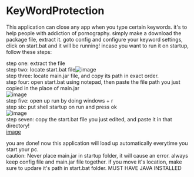 # KeyWordProtection
This application can close any app when you type certain keywords. it's to help people with addiction of pornography. simply make a download the package file, extract it. goto config and configure your keyword settings, click on start.bat and it will be running! incase you want to run it on startup, follow these steps:

step one: extract the file                                                                                                                                                
step two: locate start.bat file![image](https://user-images.githubusercontent.com/90762431/181344405-3684b93b-7dee-40fd-8385-52fc805152da.png)                            
step three: locate main.jar file, and copy its path in exact order.                                                                                                        
step four: open start.bat using notepad, then paste the file path you just copied in the place of main.jar                                                                
![image](https://user-images.githubusercontent.com/90762431/181344972-01c82565-55c5-4fda-bff3-b92fa8606957.png)                                                            
step five: open up run by doing windows + r                                                                                                                                
step six: put shell:startup on run and press ok                                                                                                                                                                            
![image](https://user-images.githubusercontent.com/90762431/181345278-b70dc475-8b6d-47fa-b60c-1e7a470f3ec1.png)                                                                             
step seven: copy the start.bat file you just edited, and paste it in that directory!                                                                                                                                                          
[image](https://user-images.githubusercontent.com/90762431/181345627-00d4f0a9-e890-475f-95e4-bdb4173d6d5d.png)                                                                             

you are done! now this application will load up automatically everytime you start your pc.                                                                                                                                                          
caution: Never place main.jar in startup folder, it will cause an error. always keep config file and main.jar file together. if you move it's location, make sure to updare it's path in start.bat folder. MUST HAVE JAVA INSTALLED
